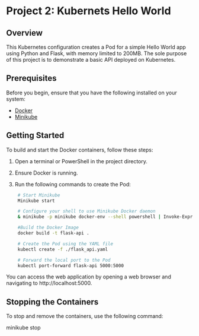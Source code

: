 # Project 2: Kubernets Hello World

## Overview

This Kubernetes configuration creates a Pod for a simple Hello World app using Python and Flask, with memory limited to 200MB. The sole purpose of this project is to demonstrate a basic API deployed on Kubernetes.

## Prerequisites

Before you begin, ensure that you have the following installed on your system:

- [Docker](https://docs.docker.com/get-docker/)
- [Minikube](https://minikube.sigs.k8s.io/docs/start/)


## Getting Started

To build and start the Docker containers, follow these steps:

1. Open a terminal or PowerShell in the project directory.

2. Ensure Docker is running.

3. Run the following commands to create the Pod:

   ```bash
    # Start Minikube
    Minikube start

    # Configure your shell to use Minikube Docker daemon
    & minikube -p minikube docker-env --shell powershell | Invoke-Expression

    #Build the Docker Image
    docker build -t flask-api .

    # Create the Pod using the YAML file
    kubectl create -f ./flask_api.yaml

    # Forward the local port to the Pod
    kubectl port-forward flask-api 5000:5000


You can access the web application by opening a web browser and navigating to http://localhost:5000.

## Stopping the Containers

To stop and remove the containers, use the following command:

minikube stop
